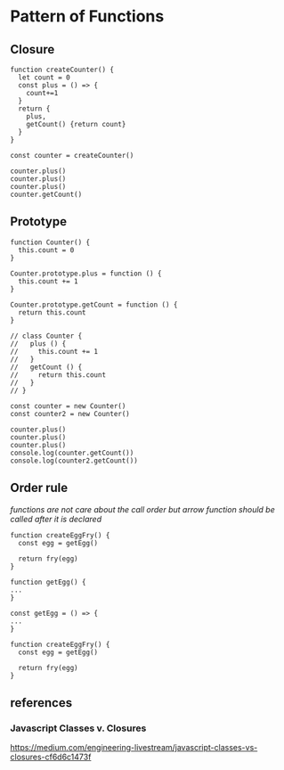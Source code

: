 # Pattern of Functions

## Closure

```
function createCounter() {
  let count = 0
  const plus = () => {
    count+=1
  }
  return {
    plus,
    getCount() {return count}
  }
}

const counter = createCounter()

counter.plus()
counter.plus()
counter.plus()
counter.getCount()
```

## Prototype
```
function Counter() {
  this.count = 0
}

Counter.prototype.plus = function () {
  this.count += 1
}

Counter.prototype.getCount = function () {
  return this.count
}

// class Counter {
//   plus () {
//     this.count += 1
//   }
//   getCount () {
//     return this.count
//   }
// }

const counter = new Counter()
const counter2 = new Counter()

counter.plus()
counter.plus()
counter.plus()
console.log(counter.getCount())
console.log(counter2.getCount())
```

## Order rule
*functions are not care about the call order but arrow function should be called after it is declared*

```
function createEggFry() {
  const egg = getEgg()

  return fry(egg)
}

function getEgg() {
...
}
```

```
const getEgg = () => {
...
}

function createEggFry() {
  const egg = getEgg()

  return fry(egg)
}

```


## references
### Javascript Classes v. Closures
https://medium.com/engineering-livestream/javascript-classes-vs-closures-cf6d6c1473f
